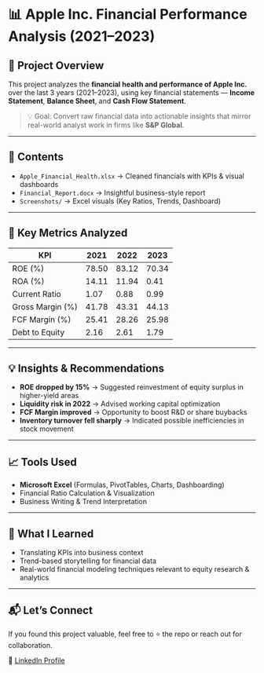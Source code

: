 # 📊 Apple Inc. Financial Performance Analysis (2021–2023)

## 🚀 Project Overview

This project analyzes the **financial health and performance of Apple Inc.** over the last 3 years (2021–2023), using key financial statements — **Income Statement**, **Balance Sheet**, and **Cash Flow Statement**.

> 💡 Goal: Convert raw financial data into actionable insights that mirror real-world analyst work in firms like **S&P Global**.

---

## 📂 Contents

- `Apple_Financial_Health.xlsx` → Cleaned financials with KPIs & visual dashboards  
- `Financial_Report.docx` → Insightful business-style report  
- `Screenshots/` → Excel visuals (Key Ratios, Trends, Dashboard)

---

## 📌 Key Metrics Analyzed

| KPI                   | 2021     | 2022     | 2023     |
|-----------------------|----------|----------|----------|
| ROE (%)               | 78.50    | 83.12    | 70.34    |
| ROA (%)               | 14.11    | 11.94    | 0.41     |
| Current Ratio         | 1.07     | 0.88     | 0.99     |
| Gross Margin (%)      | 41.78    | 43.31    | 44.13    |
| FCF Margin (%)        | 25.41    | 28.26    | 25.98    |
| Debt to Equity        | 2.16     | 2.61     | 1.79     |

---

## 💡 Insights & Recommendations

- **ROE dropped by 15%** → Suggested reinvestment of equity surplus in higher-yield areas  
- **Liquidity risk in 2022** → Advised working capital optimization  
- **FCF Margin improved** → Opportunity to boost R&D or share buybacks  
- **Inventory turnover fell sharply** → Indicated possible inefficiencies in stock movement

---

## 📈 Tools Used

- **Microsoft Excel** (Formulas, PivotTables, Charts, Dashboarding)
- Financial Ratio Calculation & Visualization
- Business Writing & Trend Interpretation

---

## 🎯 What I Learned

- Translating KPIs into business context  
- Trend-based storytelling for financial data  
- Real-world financial modeling techniques relevant to equity research & analytics

---

## 📬 Let’s Connect

If you found this project valuable, feel free to ⭐ the repo or reach out for collaboration.

📧 [LinkedIn Profile](www.linkedin.com/in/smithsolanki)  


